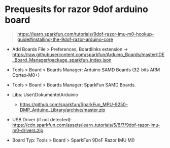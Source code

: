 # Prequesits for razor 9dof arduino board

> https://learn.sparkfun.com/tutorials/9dof-razor-imu-m0-hookup-guide#installing-the-9dof-razor-arduino-core

- Add Boards File > Preferences, Boardlinks extension -> https://raw.githubusercontent.com/sparkfun/Arduino_Boards/master/IDE_Board_Manager/package_sparkfun_index.json

- Tools > Board > Boards Manager: Arduino SAMD Boards (32-bits ARM Cortex-M0+)

- Tools > Board > Boards Manager: SparkFun SAMD Boards.

- Libs: User\Dokumente\Arduinio
  -  https://github.com/sparkfun/SparkFun_MPU-9250-DMP_Arduino_Library/archive/master.zip

- USB Driver (if not detected): https://cdn.sparkfun.com/assets/learn_tutorials/5/6/7/9dof-razor-imu-m0-drivers.zip

- Board Typ: Tools > Board > SparkFun 9DoF Razor IMU M0
